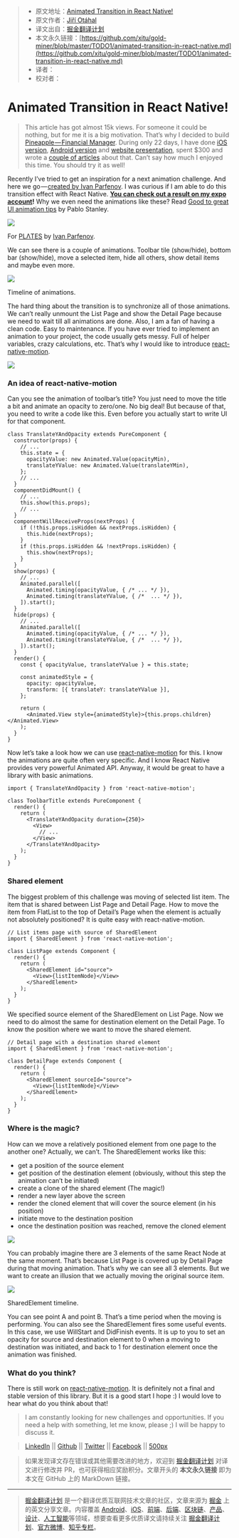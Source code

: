 > * 原文地址：[Animated Transition in React Native!](https://medium.com/react-native-motion/transition-challenge-9bc9fdef56c7)
> * 原文作者：[Jiří Otáhal](https://medium.com/@xotahal?source=post_header_lockup)
> * 译文出自：[掘金翻译计划](https://github.com/xitu/gold-miner)
> * 本文永久链接：[https://github.com/xitu/gold-miner/blob/master/TODO1/animated-transition-in-react-native.md](https://github.com/xitu/gold-miner/blob/master/TODO1/animated-transition-in-react-native.md)
> * 译者：
> * 校对者：

# Animated Transition in React Native!

> This article has got almost 15k views. For someone it could be nothing, but for me it is a big motivation. That’s why I decided to build [Pineapple — Financial Manager](https://pineapplee.io/). During only 22 days, I have done [iOS version](https://itunes.apple.com/us/app/pineapple-financial-manager/id1369607032?ls=1&mt=8), [Android version](https://play.google.com/store/apps/details?id=com.pineapple.android) and [website presentation](https://pineapplee.io/), spent $300 and wrote a [couple of articles](https://medium.com/how-i-built-profitable-application-faster-than) about that. Can’t say how much I enjoyed this time. You should try it as well!

Recently I’ve tried to get an inspiration for a next animation challenge. And here we go — [created by Ivan Parfenov](https://medium.muz.li/ui-interactions-of-the-week-116-40eba84eb736). I was curious if I am able to do this transition effect with React Native. [**You can check out a result on my expo account**](https://expo.io/@xotahal/react-native-motion-example)**!** Why we even need the animations like these? Read [Good to great UI animation tips](https://uxdesign.cc/good-to-great-ui-animation-tips-7850805c12e5) by Pablo Stanley.

![](https://cdn-images-1.medium.com/max/800/1*D35P0J6_34Yrs_n3i1hvjA.gif)

For [PLΛTES](https://dribbble.com/plates) by [Ivan Parfenov](https://dribbble.com/parfenoff).

We can see there is a couple of animations. Toolbar tile (show/hide), bottom bar (show/hide), move a selected item, hide all others, show detail items and maybe even more.

![](https://cdn-images-1.medium.com/max/800/1*HdpUrmxtI0cptj8BpxsaPw.png)

Timeline of animations.

The hard thing about the transition is to synchronize all of those animations. We can’t really unmount the List Page and show the Detail Page because we need to wait till all animations are done. Also, I am a fan of having a clean code. Easy to maintenance. If you have ever tried to implement an animation to your project, the code usually gets messy. Full of helper variables, crazy calculations, etc. That’s why I would like to introduce [react-native-motion](https://github.com/xotahal/react-native-motion).

![](https://cdn-images-1.medium.com/max/800/1*nfm2A4bKidwuPQ-Oy4vTxQ.gif)

### An idea of react-native-motion

Can you see the animation of toolbar’s title? You just need to move the title a bit and animate an opacity to zero/one. No big deal! But because of that, you need to write a code like this. Even before you actually start to write UI for that component.

```
class TranslateYAndOpacity extends PureComponent {
  constructor(props) {
    // ...
    this.state = {
      opacityValue: new Animated.Value(opacityMin),
      translateYValue: new Animated.Value(translateYMin),
    };
    // ...
  }
  componentDidMount() {
    // ...
    this.show(this.props);
    // ...
  }
  componentWillReceiveProps(nextProps) {
    if (!this.props.isHidden && nextProps.isHidden) {
      this.hide(nextProps);
    }
    if (this.props.isHidden && !nextProps.isHidden) {
      this.show(nextProps);
    }
  }
  show(props) {
    // ...
    Animated.parallel([
      Animated.timing(opacityValue, { /* ... */ }),
      Animated.timing(translateYValue, { /*  ... */ }),
    ]).start();
  }
  hide(props) {
    // ...
    Animated.parallel([
      Animated.timing(opacityValue, { /* ... */ }),
      Animated.timing(translateYValue, { /*  ... */ }),
    ]).start();
  }
  render() {
    const { opacityValue, translateYValue } = this.state;

    const animatedStyle = {
      opacity: opacityValue,
      transform: [{ translateY: translateYValue }],
    };

    return (
      <Animated.View style={animatedStyle}>{this.props.children}</Animated.View>
    );
  }
}
```

Now let’s take a look how we can use [react-native-motion](https://github.com/xotahal/react-native-motion) for this. I know the animations are quite often very specific. And I know React Native provides very powerful Animated API. Anyway, it would be great to have a library with basic animations.

```
import { TranslateYAndOpacity } from 'react-native-motion';

class ToolbarTitle extends PureComponent {
  render() {
    return (
      <TranslateYAndOpacity duration={250}>
        <View>
          // ...
        </View>
      </TranslateYAndOpacity>
    );
  }
}
```

### Shared element

The biggest problem of this challenge was moving of selected list item. The item that is shared between List Page and Detail Page. How to move the item from FlatList to the top of Detail’s Page when the element is actually not absolutely positioned? It is quite easy with react-native-motion.

```
// List items page with source of SharedElement
import { SharedElement } from 'react-native-motion';

class ListPage extends Component {
  render() {
    return (
      <SharedElement id="source">
        <View>{listItemNode}</View>
      </SharedElement>
    );
  }
}
```

We specified source element of the SharedElement on List Page. Now we need to do almost the same for destination element on the Detail Page. To know the position where we want to move the shared element.

```
// Detail page with a destination shared element
import { SharedElement } from 'react-native-motion';

class DetailPage extends Component {
  render() {
    return (
      <SharedElement sourceId="source">
        <View>{listItemNode}</View>
      </SharedElement>
    );
  }
}
```

### Where is the magic?

How can we move a relatively positioned element from one page to the another one? Actually, we can’t. The SharedElement works like this:

*   get a position of the source element
*   get position of the destination element (obviously, without this step the animation can’t be initiated)
*   create a clone of the shared element (The magic!)
*   render a new layer above the screen
*   render the cloned element that will cover the source element (in his position)
*   initiate move to the destination position
*   once the destination position was reached, remove the cloned element

![](https://cdn-images-1.medium.com/max/800/1*MKDiUHnLdB7WiEPR26IHdw.png)

You can probably imagine there are 3 elements of the same React Node at the same moment. That’s because List Page is covered up by Detail Page during that moving animation. That’s why we can see all 3 elements. But we want to create an illusion that we actually moving the original source item.

![](https://cdn-images-1.medium.com/max/1000/1*m11vVsxY3Pa_e5lDMkOT_w.png)

SharedElement timeline.

You can see point A and point B. That’s a time period when the moving is performing. You can also see the SharedElement fires some useful events. In this case, we use WillStart and DidFinish events. It is up to you to set an opacity for source and destination element to 0 when a moving to destination was initiated, and back to 1 for destination element once the animation was finished.

### What do you think?

There is still work on [react-native-motion](https://github.com/xotahal/react-native-motion). It is definitely not a final and stable version of this library. But it is a good start I hope :) I would love to hear what do you think about that!

> I am constantly looking for new challenges and opportunities. If you need a help with something, let me know, please ;) I will be happy to discuss it.

> [LinkedIn](https://www.linkedin.com/in/xotahal/) || [Github](https://github.com/xotahal) || [Twitter](https://twitter.com/xotahal) || [Facebook](https://www.facebook.com/jiri.otahal.96) || [500px](https://500px.com/xotahal)

> 如果发现译文存在错误或其他需要改进的地方，欢迎到 [掘金翻译计划](https://github.com/xitu/gold-miner) 对译文进行修改并 PR，也可获得相应奖励积分。文章开头的 **本文永久链接** 即为本文在 GitHub 上的 MarkDown 链接。


---

> [掘金翻译计划](https://github.com/xitu/gold-miner) 是一个翻译优质互联网技术文章的社区，文章来源为 [掘金](https://juejin.im) 上的英文分享文章。内容覆盖 [Android](https://github.com/xitu/gold-miner#android)、[iOS](https://github.com/xitu/gold-miner#ios)、[前端](https://github.com/xitu/gold-miner#前端)、[后端](https://github.com/xitu/gold-miner#后端)、[区块链](https://github.com/xitu/gold-miner#区块链)、[产品](https://github.com/xitu/gold-miner#产品)、[设计](https://github.com/xitu/gold-miner#设计)、[人工智能](https://github.com/xitu/gold-miner#人工智能)等领域，想要查看更多优质译文请持续关注 [掘金翻译计划](https://github.com/xitu/gold-miner)、[官方微博](http://weibo.com/juejinfanyi)、[知乎专栏](https://zhuanlan.zhihu.com/juejinfanyi)。
